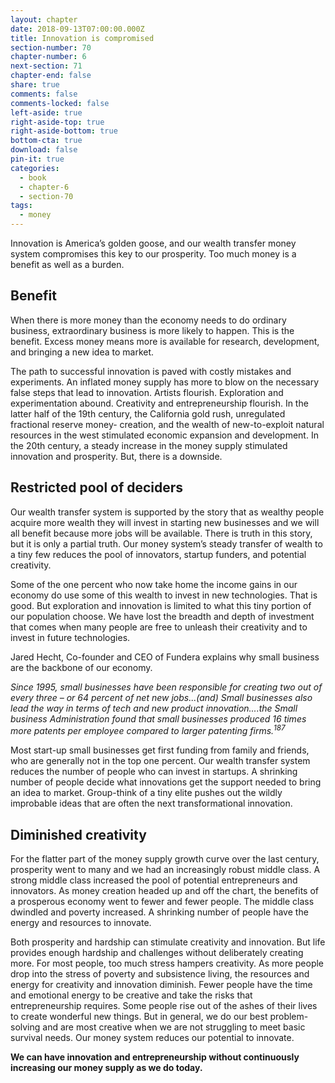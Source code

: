 ```yaml
---
layout: chapter
date: 2018-09-13T07:00:00.000Z
title: Innovation is compromised
section-number: 70
chapter-number: 6
next-section: 71
chapter-end: false
share: true
comments: false
comments-locked: false
left-aside: true
right-aside-top: true
right-aside-bottom: true
bottom-cta: true
download: false
pin-it: true
categories:
  - book
  - chapter-6
  - section-70
tags:
  - money
---
```

Innovation is America’s golden goose, and our wealth transfer money
system compromises this key to our prosperity. Too much money is a
benefit as well as a burden.

## Benefit

When there is more money than the economy needs to do ordinary
business, extraordinary business is more likely to happen. This is
the benefit. Excess money means more is available for research,
development, and bringing a new idea to market.

The path to successful innovation is paved with costly mistakes
and experiments. An inflated money supply has more to blow
on the necessary false steps that lead to innovation. Artists
flourish. Exploration and experimentation abound. Creativity and
entrepreneurship flourish. In the latter half of the 19th century,
the California gold rush, unregulated fractional reserve money-
creation, and the wealth of new-to-exploit natural resources in the
west stimulated economic expansion and development. In the 20th
century, a steady increase in the money supply stimulated innovation
and prosperity. But, there is a downside.

## Restricted pool of deciders

Our wealth transfer system is supported by the story that as wealthy
people acquire more wealth they will invest in starting new businesses
and we will all benefit because more jobs will be available. There is
truth in this story, but it is only a partial truth. Our money system’s
steady transfer of wealth to a tiny few reduces the pool of innovators,
startup funders, and potential creativity.

Some of the one percent who now take home the income gains in our
economy do use some of this wealth to invest in new technologies.
That is good. But exploration and innovation is limited to what this
tiny portion of our population choose. We have lost the breadth and depth of investment that comes when many people are free to
unleash their creativity and to invest in future technologies.

Jared Hecht, Co-founder and CEO of Fundera explains why small
business are the backbone of our economy.

_Since 1995, small businesses have been responsible for creating two out of every
three – or 64 percent of net new jobs...(and) Small businesses also lead the way
in terms of tech and new product innovation....the Small business Administration
found that small businesses produced 16 times more patents per employee
compared to larger patenting firms.<sup>187</sup>_

Most start-up small businesses get first funding from family and
friends, who are generally not in the top one percent. Our wealth
transfer system reduces the number of people who can invest in
startups. A shrinking number of people decide what innovations get
the support needed to bring an idea to market. Group-think of a tiny
elite pushes out the wildly improbable ideas that are often the next
transformational innovation.

## Diminished creativity

For the flatter part of the money supply growth curve over the last
century, prosperity went to many and we had an increasingly robust
middle class. A strong middle class increased the pool of potential
entrepreneurs and innovators. As money creation headed up and
off the chart, the benefits of a prosperous economy went to fewer
and fewer people. The middle class dwindled and poverty increased.
A shrinking number of people have the energy and resources to
innovate.

Both prosperity and hardship can stimulate creativity and innovation.
But life provides enough hardship and challenges without deliberately
creating more. For most people, too much stress hampers creativity.
As more people drop into the stress of poverty and subsistence living,
the resources and energy for creativity and innovation diminish.
Fewer people have the time and emotional energy to be creative
and take the risks that entrepreneurship requires. Some people rise
out of the ashes of their lives to create wonderful new things. But in
general, we do our best problem-solving and are most creative when
we are not struggling to meet basic survival needs. Our money system
reduces our potential to innovate.

**We can have innovation and entrepreneurship without
continuously increasing our money supply as we do today.**
